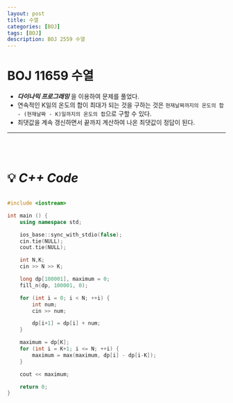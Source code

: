 ```yaml
---
layout: post
title: 수열
categories: [BOJ]
tags: [BOJ]
description: BOJ 2559 수열
---
```


# BOJ 11659 수열

- ***다이나믹 프로그래밍*** 을 이용하여 문제를 풀었다.
- 연속적인 K일의 온도의 합이 최대가 되는 것을 구하는 것은 ```현재날짜까지의 온도의 합 - (현재날짜 - K)일까지의 온도의 합```으로 구할 수 있다.
- 최댓값을 계속 갱신하면서 끝까지 계산하여 나온 최댓값이 정답이 된다.

***

<br><br/>


# 💡 ***C++ Code***



```c++

#include <iostream>

int main () {
    using namespace std;

    ios_base::sync_with_stdio(false);
    cin.tie(NULL);
    cout.tie(NULL);

    int N,K;
    cin >> N >> K;

    long dp[100001], maximum = 0;
    fill_n(dp, 100001, 0);

    for (int i = 0; i < N; ++i) {
        int num;
        cin >> num;

        dp[i+1] = dp[i] + num;
    }

    maximum = dp[K];
    for (int i = K+1; i <= N; ++i) {
        maximum = max(maximum, dp[i] - dp[i-K]);
    }

    cout << maximum;

    return 0;
}

```
